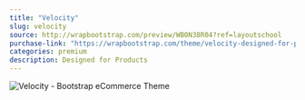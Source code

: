 ```yaml
---
title: "Velocity"
slug: velocity
source: http://wrapbootstrap.com/preview/WB0N38R04?ref=layoutschool
purchase-link: "https://wrapbootstrap.com/theme/velocity-designed-for-products-WB0N38R04?ref=layoutschool"
categories: premium
description: Designed for Products
---
```


<img src="http://sbootstrap.layoutschoolc.netdna-cdn.com/assets/img/premium/velocity.jpg" class="img-responsive" alt="Velocity - Bootstrap eCommerce Theme">